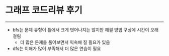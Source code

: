 # 그래프 코드리뷰 후기
---
- bfs는 문제 유형이 틀에서 크게 벗어나지는 않지만 해결 방법 구상에 시간이 오래 걸림
  - 더 많은 문제를 풀어보면서 익숙해 질 필요가 있음
- dfs는 이해가 많이 부족해서 더 많은 연습이 필요
